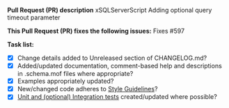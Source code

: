<!--
Thanks for submitting a Pull Request (PR) to this project.
Your contribution to this project is greatly appreciated!

Please make sure you have read the contributing section
at https://github.com/PowerShell/xSQLServer#contributing.

Please prefix the PR title with the resource name,
i.e. 'xSQLServerSetup: My short description'
If this is a breaking change, then also prefix the PR title
with 'BREAKING CHANGE:',
i.e. 'BREAKING CHANGE: xSQLServerSetup: My short description'
-->
**Pull Request (PR) description**
xSQLServerScript Adding optional query timeout parameter

**This Pull Request (PR) fixes the following issues:**
Fixes #597

**Task list:**
<!--
To aid community reviewers in reviewing and merging your pull request (PR), please take
the time to run through the below checklist.
Change to [x] for each task in the task list that applies to your pull request (PR).
-->
- [x] Change details added to Unreleased section of CHANGELOG.md?
- [x] Added/updated documentation, comment-based help and descriptions in .schema.mof files where appropriate?
- [x] Examples appropriately updated?
- [x] New/changed code adheres to [Style Guidelines](https://github.com/PowerShell/DscResources/blob/master/StyleGuidelines.md)?
- [x] [Unit and (optional) Integration tests](https://github.com/PowerShell/DscResources/blob/master/TestsGuidelines.md) created/updated where possible?
